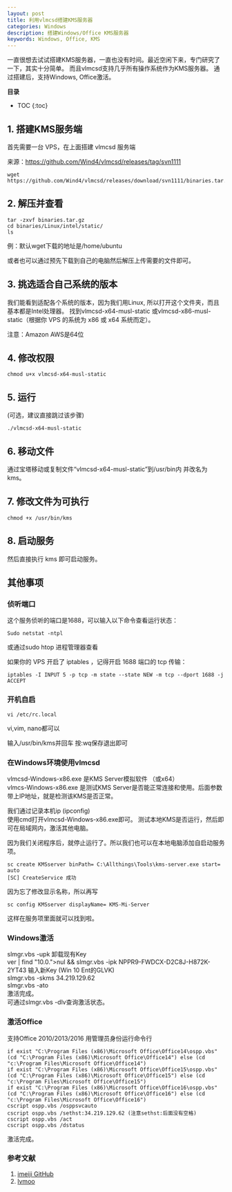 ```yaml
---
layout: post
title: 利用vlmcsd搭建KMS服务器
categories: Windows
description: 搭建Windows/Office KMS服务器
keywords: Windows, Office, KMS
---
```


一直很想去试试搭建KMS服务器，一直也没有时间。最近空闲下来，专门研究了一下，其实十分简单。
而且vlmcsd支持几乎所有操作系统作为KMS服务器。
通过搭建后，支持Windows, Office激活。


**目录**

* TOC
{:toc}

## 1. 搭建KMS服务端

首先需要一台 VPS，在上面搭建 vlmcsd 服务端

来源：https://github.com/Wind4/vlmcsd/releases/tag/svn1111

```
wget https://github.com/Wind4/vlmcsd/releases/download/svn1111/binaries.tar.gz
```

## 2. 解压并查看
```
tar -zxvf binaries.tar.gz
cd binaries/Linux/intel/static/
ls
```

例：默认wget下载的地址是/home/ubuntu

或者也可以通过预先下载到自己的电脑然后解压上传需要的文件即可。

## 3. 挑选适合自己系统的版本
我们能看到适配各个系统的版本，因为我们用Linux, 所以打开这个文件夹，而且基本都是Intel处理器。
找到vlmcsd-x64-musl-static 或vlmcsd-x86-musl-static（根据你 VPS 的系统为 x86 或 x64 系统而定）。

注意：Amazon AWS是64位

## 4. 修改权限
```
chmod u+x vlmcsd-x64-musl-static 
```

## 5. 运行
(可选，建议直接跳过该步骤)
```
./vlmcsd-x64-musl-static
```

## 6. 移动文件
通过宝塔移动或复制文件“vlmcsd-x64-musl-static”到/usr/bin内
并改名为kms。

## 7. 修改文件为可执行
```
chmod +x /usr/bin/kms
```
## 8. 启动服务
然后直接执行 kms 即可启动服务。

## 其他事项

### 侦听端口
这个服务侦听的端口是1688，可以输入以下命令查看运行状态：
```
Sudo netstat -ntpl
```

或通过sudo htop 进程管理器查看

如果你的 VPS 开启了 iptables ，记得开启 1688 端口的 tcp 传输：
```
iptables -I INPUT 5 -p tcp -m state --state NEW -m tcp --dport 1688 -j ACCEPT
```

### 开机自启
```
vi /etc/rc.local
```
vi,vim, nano都可以

输入/usr/bin/kms并回车
按:wq保存退出即可  

### 在Windows环境使用vlmcsd
vlmcsd-Windows-x86.exe 是KMS Server模拟软件  （或x64）  
vlmcs-Windows-x86.exe 是测试KMS Server是否能正常连接和使用。后面参数带上IP地址，就是检测该KMS是否正常。

我们通过记录本机ip (ipconfig)  
使用cmd打开vlmcsd-Windows-x86.exe即可。
测试本地KMS是否运行，然后即可在局域网内，激活其他电脑。

因为我们关闭程序后，就停止运行了。所以我们也可以在本地电脑添加自启动服务项。  
```
sc create KMSserver binPath= C:\Allthings\Tools\kms-server.exe start= auto
[SC] CreateService 成功
```
因为忘了修改显示名称，所以再写
```
sc config KMSserver displayName= KMS-Mi-Server
```
这样在服务项里面就可以找到啦。



### Windows激活
slmgr.vbs -upk 卸载现有Key  
ver | find "10.0.">nul && slmgr.vbs -ipk NPPR9-FWDCX-D2C8J-H872K-2YT43
输入新Key (Win 10 Ent的GLVK)  
slmgr.vbs -skms 34.219.129.62  
slmgr.vbs -ato  
激活完成。  
可通过slmgr.vbs -dlv查询激活状态。  


### 激活Office
支持Office 2010/2013/2016
用管理员身份运行命令行

```
if exist "C:\Program Files (x86)\Microsoft Office\Office14\ospp.vbs" (cd "C:\Program Files (x86)\Microsoft Office\Office14") else (cd "c:\Program Files\Microsoft Office\Office14")
if exist "C:\Program Files (x86)\Microsoft Office\Office15\ospp.vbs" (cd "C:\Program Files (x86)\Microsoft Office\Office15") else (cd "c:\Program Files\Microsoft Office\Office15")
if exist "C:\Program Files (x86)\Microsoft Office\Office16\ospp.vbs" (cd "C:\Program Files (x86)\Microsoft Office\Office16") else (cd "c:\Program Files\Microsoft Office\Office16")
cscript ospp.vbs /osppsvcauto
cscript ospp.vbs /sethst:34.219.129.62 (注意sethst:后面没有空格)
cscript ospp.vbs /act
cscript ospp.vbs /dstatus
```

激活完成。

### 参考文献
1. [imeiji GitHub](https://imeiji.github.io/2018/02/08/%E5%88%A9%E7%94%A8vlmcsd%E6%90%AD%E5%BB%BAKMS%E6%BF%80%E6%B4%BB%E6%9C%8D%E5%8A%A1%E5%99%A8/)  
2. [lvmoo](https://wwww.lvmoo.com/517.love)
